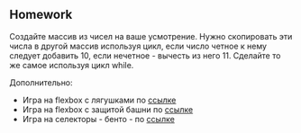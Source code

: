 ##  Homework


Создайте массив из чисел на ваше усмотрение. Нужно скопировать эти числа в другой массив используя цикл, если число четное к нему следует добавить 10, если нечетное - вычесть из него 11.  Сделайте то же самое используя цикл while.

Дополнительно: 
- Игра на flexbox с лягушками по [ссылке](https://flexboxfroggy.com/#ru)
- Игра на flexbox с защитой башни по [ссылке](http://www.flexboxdefense.com/)
- Игра на селекторы - бенто - по [ссылке](https://flukeout.github.io/) 

